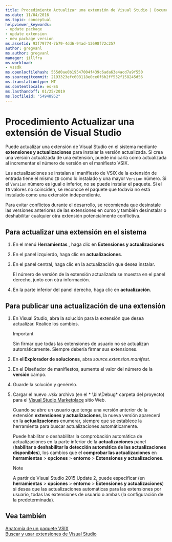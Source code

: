 ```yaml
---
title: Procedimiento Actualizar una extensión de Visual Studio | Documentos de Microsoft
ms.date: 11/04/2016
ms.topic: conceptual
helpviewer_keywords:
- update package
- update extension
- new package version
ms.assetid: 93f79774-7b79-4dd6-94ad-13698f72c257
author: gregvanl
ms.author: gregvanl
manager: jillfra
ms.workload:
- vssdk
ms.openlocfilehash: 555d0ae0b19547004f439c6ada63e4acd7a9f550
ms.sourcegitcommit: 2193323efc608118e0ce6f6b2ff532f158245d56
ms.translationtype: MT
ms.contentlocale: es-ES
ms.lasthandoff: 01/25/2019
ms.locfileid: "54948952"
---
```

# <a name="how-to-update-a-visual-studio-extension"></a>Procedimiento Actualizar una extensión de Visual Studio
Puede actualizar una extensión de Visual Studio en el sistema mediante **extensiones y actualizaciones** para instalar la versión actualizada. Si crea una versión actualizada de una extensión, puede indicarla como actualizada al incrementar el número de versión en el manifiesto VSIX.  
  
 Las actualizaciones se instalan al manifiesto de VSIX de la extensión de entrada tiene el mismo `ID` como lo instalado y una mayor `Version` número. Si el `Version` número es igual o inferior, no se puede instalar el paquete. Si el `ID` valores no coinciden, se reconoce el paquete que todavía no está instalado como una extensión independiente.  
  
 Para evitar conflictos durante el desarrollo, se recomienda que desinstale las versiones anteriores de las extensiones en curso y también desinstalar o deshabilitar cualquier otra extensión potencialmente conflictiva.  
  
## <a name="to-update-an-extension-on-your-system"></a>Para actualizar una extensión en el sistema  
  
1.  En el menú **Herramientas** , haga clic en **Extensiones y actualizaciones**  
  
2.  En el panel izquierdo, haga clic en **actualizaciones**.  
  
3.  En el panel central, haga clic en la actualización que desea instalar.  
  
     El número de versión de la extensión actualizada se muestra en el panel derecho, junto con otra información.  
  
4.  En la parte inferior del panel derecho, haga clic en **actualización**.  
  
## <a name="to-publish-an-update-of-an-extension"></a>Para publicar una actualización de una extensión  
  
1.  En Visual Studio, abra la solución para la extensión que desea actualizar. Realice los cambios.  
  
    > [!IMPORTANT]
    >  Sin firmar que todas las extensiones de usuario no se actualizan automáticamente. Siempre debería firmar sus extensiones.  
  
2.  En **el Explorador de soluciones**, abra *source.extension.manifest*.  
  
3.  En el Diseñador de manifiestos, aumente el valor del número de la **versión** campo.  
  
4.  Guarde la solución y genérelo.  
  
5.  Cargar el nuevo *.vsix* archivo (en el * \bin\Debug\* carpeta del proyecto) para el [Visual Studio Marketplace](https://marketplace.visualstudio.com/vs) sitio Web.  
  
     Cuando se abre un usuario que tenga una versión anterior de la extensión **extensiones y actualizaciones**, la nueva versión aparecerá en la **actualizaciones** enumerar, siempre que se establece la herramienta para buscar actualizaciones automáticamente.  
  
     Puede habilitar o deshabilitar la comprobación automática de actualizaciones en la parte inferior de la **actualizaciones** panel (**habilitar o deshabilitar la detección automática de las actualizaciones disponibles**), los cambios que el **comprobar las actualizaciones** en **herramientas** > **opciones** > **entorno**  >  **Extensiones y actualizaciones**.  
  
    > [!NOTE]
    >  A partir de Visual Studio 2015 Update 2, puede especificar (en **herramientas** > **opciones** > **entorno**  >  **Extensiones y actualizaciones**) si desea que las actualizaciones automáticas para las extensiones por usuario, todas las extensiones de usuario o ambas (la configuración de la predeterminada).  
  
## <a name="see-also"></a>Vea también  
 [Anatomía de un paquete VSIX](../extensibility/anatomy-of-a-vsix-package.md)   
 [Buscar y usar extensiones de Visual Studio](../ide/finding-and-using-visual-studio-extensions.md)